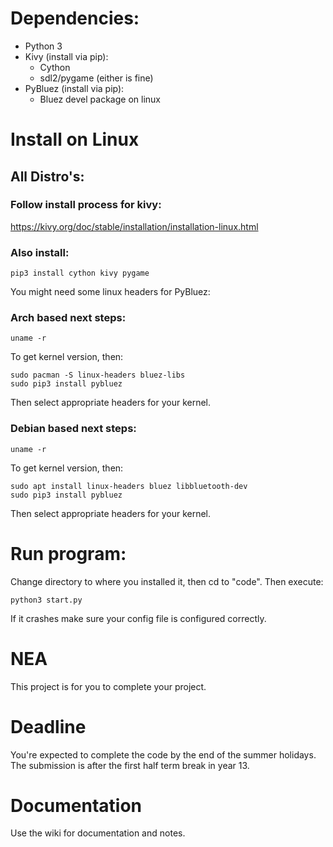 # Dependencies:
- Python 3
- Kivy (install via pip):
  - Cython
  - sdl2/pygame (either is fine)
- PyBluez (install via pip):
  - Bluez devel package on linux

# Install on Linux
## All Distro's:
### Follow install process for kivy:
https://kivy.org/doc/stable/installation/installation-linux.html

### Also install:
```
pip3 install cython kivy pygame
```
You might need some linux headers for PyBluez:
### Arch based next steps:
```
uname -r
```
To get kernel version, then:
```
sudo pacman -S linux-headers bluez-libs
sudo pip3 install pybluez
```
Then select appropriate headers for your kernel.
### Debian based next steps:
```
uname -r
```
To get kernel version, then:
```
sudo apt install linux-headers bluez libbluetooth-dev
sudo pip3 install pybluez
```
Then select appropriate headers for your kernel.

# Run program:
Change directory to where you installed it, then cd to "code".
Then execute:
```
python3 start.py
```
If it crashes make sure your config file is configured correctly.

# NEA
This project is for you to complete your project.

# Deadline
You're expected to complete the code by the end of the summer holidays. The submission is after the first half term break in year 13.

# Documentation
Use the wiki for documentation and notes.
